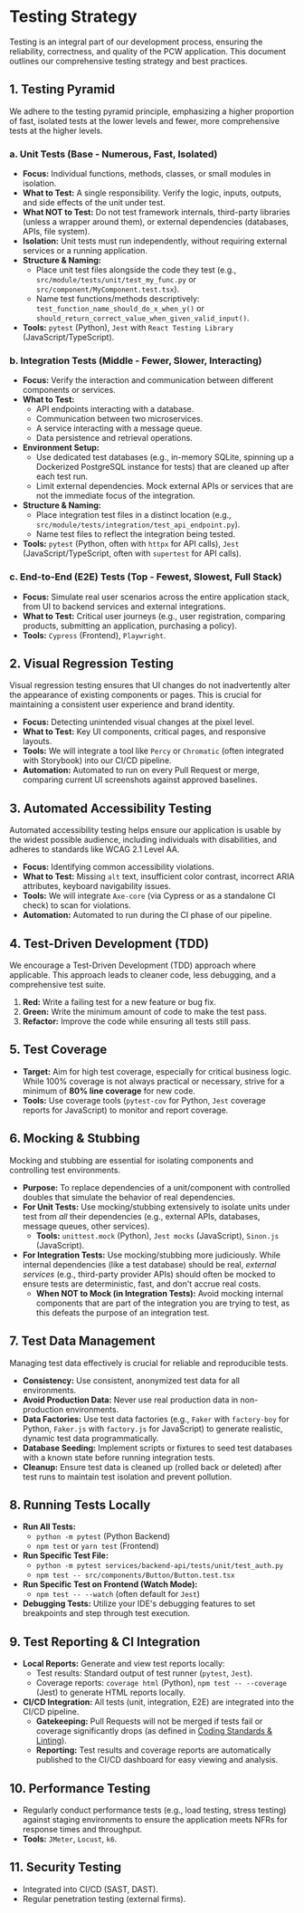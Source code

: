 # Testing Strategy

Testing is an integral part of our development process, ensuring the reliability, correctness, and quality of the PCW application. This document outlines our comprehensive testing strategy and best practices.

## 1. Testing Pyramid

We adhere to the testing pyramid principle, emphasizing a higher proportion of fast, isolated tests at the lower levels and fewer, more comprehensive tests at the higher levels.

### a. Unit Tests (Base - Numerous, Fast, Isolated)
*   **Focus:** Individual functions, methods, classes, or small modules in isolation.
*   **What to Test:** A single responsibility. Verify the logic, inputs, outputs, and side effects of the unit under test.
*   **What NOT to Test:** Do not test framework internals, third-party libraries (unless a wrapper around them), or external dependencies (databases, APIs, file system).
*   **Isolation:** Unit tests must run independently, without requiring external services or a running application.
*   **Structure & Naming:**
    *   Place unit test files alongside the code they test (e.g., `src/module/tests/unit/test_my_func.py` or `src/component/MyComponent.test.tsx`).
    *   Name test functions/methods descriptively: `test_function_name_should_do_x_when_y()` or `should_return_correct_value_when_given_valid_input()`.
*   **Tools:** `pytest` (Python), `Jest` with `React Testing Library` (JavaScript/TypeScript).

### b. Integration Tests (Middle - Fewer, Slower, Interacting)
*   **Focus:** Verify the interaction and communication between different components or services.
*   **What to Test:**
    *   API endpoints interacting with a database.
    *   Communication between two microservices.
    *   A service interacting with a message queue.
    *   Data persistence and retrieval operations.
*   **Environment Setup:**
    *   Use dedicated test databases (e.g., in-memory SQLite, spinning up a Dockerized PostgreSQL instance for tests) that are cleaned up after each test run.
    *   Limit external dependencies. Mock external APIs or services that are not the immediate focus of the integration.
*   **Structure & Naming:**
    *   Place integration test files in a distinct location (e.g., `src/module/tests/integration/test_api_endpoint.py`).
    *   Name test files to reflect the integration being tested.
*   **Tools:** `pytest` (Python, often with `httpx` for API calls), `Jest` (JavaScript/TypeScript, often with `supertest` for API calls).

### c. End-to-End (E2E) Tests (Top - Fewest, Slowest, Full Stack)
*   **Focus:** Simulate real user scenarios across the entire application stack, from UI to backend services and external integrations.
*   **What to Test:** Critical user journeys (e.g., user registration, comparing products, submitting an application, purchasing a policy).
*   **Tools:** `Cypress` (Frontend), `Playwright`.

## 2. Visual Regression Testing

Visual regression testing ensures that UI changes do not inadvertently alter the appearance of existing components or pages. This is crucial for maintaining a consistent user experience and brand identity.

*   **Focus:** Detecting unintended visual changes at the pixel level.
*   **What to Test:** Key UI components, critical pages, and responsive layouts.
*   **Tools:** We will integrate a tool like `Percy` or `Chromatic` (often integrated with Storybook) into our CI/CD pipeline.
*   **Automation:** Automated to run on every Pull Request or merge, comparing current UI screenshots against approved baselines.

## 3. Automated Accessibility Testing

Automated accessibility testing helps ensure our application is usable by the widest possible audience, including individuals with disabilities, and adheres to standards like WCAG 2.1 Level AA.

*   **Focus:** Identifying common accessibility violations.
*   **What to Test:** Missing `alt` text, insufficient color contrast, incorrect ARIA attributes, keyboard navigability issues.
*   **Tools:** We will integrate `Axe-core` (via Cypress or as a standalone CI check) to scan for violations.
*   **Automation:** Automated to run during the CI phase of our pipeline.

## 4. Test-Driven Development (TDD)

We encourage a Test-Driven Development (TDD) approach where applicable. This approach leads to cleaner code, less debugging, and a comprehensive test suite.

1.  **Red:** Write a failing test for a new feature or bug fix.
2.  **Green:** Write the minimum amount of code to make the test pass.
3.  **Refactor:** Improve the code while ensuring all tests still pass.

## 5. Test Coverage

*   **Target:** Aim for high test coverage, especially for critical business logic. While 100% coverage is not always practical or necessary, strive for a minimum of **80% line coverage** for new code.
*   **Tools:** Use coverage tools (`pytest-cov` for Python, `Jest` coverage reports for JavaScript) to monitor and report coverage.

## 6. Mocking & Stubbing

Mocking and stubbing are essential for isolating components and controlling test environments.

*   **Purpose:** To replace dependencies of a unit/component with controlled doubles that simulate the behavior of real dependencies.
*   **For Unit Tests:** Use mocking/stubbing extensively to isolate units under test from *all* their dependencies (e.g., external APIs, databases, message queues, other services).
    *   **Tools:** `unittest.mock` (Python), `Jest mocks` (JavaScript), `Sinon.js` (JavaScript).
*   **For Integration Tests:** Use mocking/stubbing more judiciously. While internal dependencies (like a test database) should be real, *external services* (e.g., third-party provider APIs) should often be mocked to ensure tests are deterministic, fast, and don't accrue real costs.
    *   **When NOT to Mock (in Integration Tests):** Avoid mocking internal components that are part of the integration you are trying to test, as this defeats the purpose of an integration test.

## 7. Test Data Management

Managing test data effectively is crucial for reliable and reproducible tests.

*   **Consistency:** Use consistent, anonymized test data for all environments.
*   **Avoid Production Data:** Never use real production data in non-production environments.
*   **Data Factories:** Use test data factories (e.g., `Faker` with `factory-boy` for Python, `Faker.js` with `factory.js` for JavaScript) to generate realistic, dynamic test data programmatically.
*   **Database Seeding:** Implement scripts or fixtures to seed test databases with a known state before running integration tests.
*   **Cleanup:** Ensure test data is cleaned up (rolled back or deleted) after test runs to maintain test isolation and prevent pollution.

## 8. Running Tests Locally

*   **Run All Tests:**
    *   `python -m pytest` (Python Backend)
    *   `npm test` or `yarn test` (Frontend)
*   **Run Specific Test File:**
    *   `python -m pytest services/backend-api/tests/unit/test_auth.py`
    *   `npm test -- src/components/Button/Button.test.tsx`
*   **Run Specific Test on Frontend (Watch Mode):**
    *   `npm test -- --watch` (often default for `Jest`)
*   **Debugging Tests:** Utilize your IDE's debugging features to set breakpoints and step through test execution.

## 9. Test Reporting & CI Integration

*   **Local Reports:** Generate and view test reports locally:
    *   Test results: Standard output of test runner (`pytest`, `Jest`).
    *   Coverage reports: `coverage html` (Python), `npm test -- --coverage` (Jest) to generate HTML reports locally.
*   **CI/CD Integration:** All tests (unit, integration, E2E) are integrated into the CI/CD pipeline.
    *   **Gatekeeping:** Pull Requests will not be merged if tests fail or coverage significantly drops (as defined in [Coding Standards & Linting](../02_coding_standards_linting.md)).
    *   **Reporting:** Test results and coverage reports are automatically published to the CI/CD dashboard for easy viewing and analysis.

## 10. Performance Testing

*   Regularly conduct performance tests (e.g., load testing, stress testing) against staging environments to ensure the application meets NFRs for response times and throughput.
*   **Tools:** `JMeter`, `Locust`, `k6`.

## 11. Security Testing

*   Integrated into CI/CD (SAST, DAST).
*   Regular penetration testing (external firms).